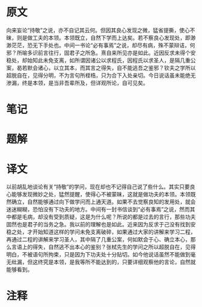 # 原文
向来妄论“持敬”之说，亦不自记其云何。但因其良心发现之微，猛省提撕，使心不昧，则是做工夫的本领。本领既立，自然下学而上达矣。若不察良心发现处，即渺渺茫茫，恐无下手处也。中间一书论“必有事焉”之说，却尽有病，殊不蒙辩诘，何邪？所喻多识前言往行，固君子之所急。熹自来所见亦是如此。近因反求未得个安稳处，却始知此未免支离，如所谓因诸公以求程氏，因程氏以求圣人，是隔几重公案，曷若默会诸心，以立其本，而其言之得失，自不能逃吾之鉴邪？钦夫之学所以超脱自在，见得分明，不为言句所桎梏，只为合下入处亲切。今日说话虽未能绝无渗漏，终是本领，是当非吾辈所及，但详观所论，自可见矣。

# 笔记

# 题解

# 译文
以前胡乱地谈论有关“持敬”的学问，现在却也不记得自己说了些什么。其实只要良心能够发现微妙之处，猛然提醒，使得心不被蒙昧，这就是做功夫的本领。本领既然确立，自然能够通过向下做学问而上通天道。如果不去觉察良知的发用处，就会迷迷糊糊，恐怕没有下功夫的地方。中间有一封书信谈到“必有事焉”之说，然而其中都是毛病，却没有受到质疑，这是为什么呢？所说的都是过去的言行，那些功夫固然也是君子的当务之急。我以前的理解也是如此。近来因为反求于己没有找到安稳之处，才开始知道这样的学问未免支离破碎，如果通过大家的讲解来学习二程，再通过二程的讲解来学习圣人，其中隔了几重公案，何如默会于心、确立本心，那么言语上的得失，自然逃不出本心的鉴别？张栻先生的学问之所以超脱自在，见得明白，不被语句所拘束，只是因为下功夫处十分贴切。如今他说话虽然不能做到毫无纰漏，但这终究是本领，是我等所不能达到的，只要详细观察他的言论，自然就能够看到。
# 注释